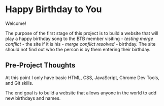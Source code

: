 # Happy Birthday to You

Welcome! 

The purpose of the first stage of this project is to build a website that will play a happy birthday song to the BTB member visiting *- testing merge conflict -* the site if it is his *- merge conflict resolved -* birthday. The site should not find out who the person is by them entering their birthday.

## Pre-Project Thoughts

At this point I only have basic HTML, CSS, JavaScript, Chrome Dev Tools, and Git skills. 

The end goal is to build a website that allows anyone in the world to add new birthdays and names.


